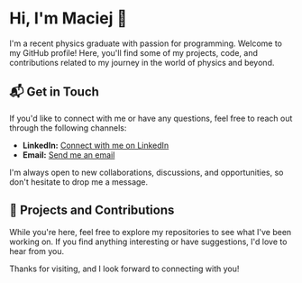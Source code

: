 # Hi, I'm Maciej 👋

I'm a recent physics graduate with passion for programming. Welcome to my GitHub profile! Here, you'll find some of my projects, code, and contributions related to my journey in the world of physics and beyond.

## 📬 Get in Touch

If you'd like to connect with me or have any questions, feel free to reach out through the following channels:

- **LinkedIn:** [Connect with me on LinkedIn](https://www.linkedin.com/in/maciej-kurowski-581b26273/)
- **Email:** [Send me an email](mailto:kurowskimaciej11@gmail.com)

I'm always open to new collaborations, discussions, and opportunities, so don't hesitate to drop me a message.

## 🌟 Projects and Contributions

While you're here, feel free to explore my repositories to see what I've been working on. If you find anything interesting or have suggestions, I'd love to hear from you.

Thanks for visiting, and I look forward to connecting with you!
